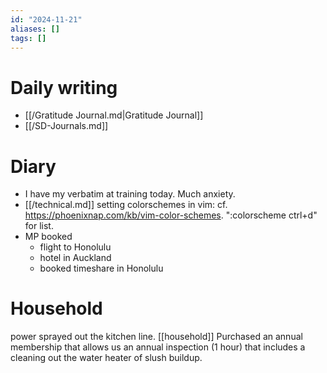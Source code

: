 ```yaml
---
id: "2024-11-21"
aliases: []
tags: []
---
```


# Daily writing

- [[/Gratitude Journal.md|Gratitude Journal]]
- [[/SD-Journals.md]]

# Diary

- I have my verbatim at training today. Much anxiety.
- [[/technical.md]] setting colorschemes in vim: cf. <https://phoenixnap.com/kb/vim-color-schemes>. ":colorscheme ctrl+d" for list.
- MP booked
  - flight to Honolulu
  - hotel in Auckland
  - booked timeshare in Honolulu

# Household

power sprayed out the kitchen line. [[household]] Purchased an annual membership that allows us an annual inspection (1 hour) that includes a cleaning out the water heater of slush buildup.
